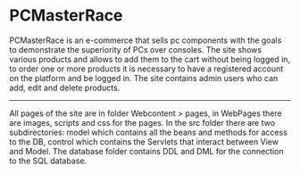 # PCMasterRace
PCMasterRace is an e-commerce that sells pc components with the goals to demonstrate the superiority of PCs over consoles.
The site shows various products and allows to add them to the cart without being logged in, to order one or more products it is necessary to have a registered account on the platform and be logged in.
The site contains admin users who can add, edit and delete products.
_______________________________________________________________________________________________________________
All pages of the site are in folder Webcontent > pages, in WebPages there are images, scripts and css for the pages.
In the src folder there are two subdirectories: model which contains all the beans and methods for access to the DB, control which contains the Servlets that interact between View and Model.
The database folder contains DDL and DML for the connection to the SQL database.
